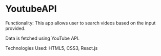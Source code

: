 # YoutubeAPI
Functionality:
This app allows user to search videos based on the input provided.

Data is fetched using YouTube API.

Technologies Used: HTML5, CSS3, React.js

